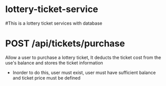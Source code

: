 # lottery-ticket-service

#This is a lottery ticket services with database

# POST /api/tickets/purchase

Allow a user to purchase a lottery ticket, It deducts the ticket cost from 
the use's balance  and stores the ticket information 

- Inorder to do this, user must exist, user must have sufficient balance and ticket price must be defined